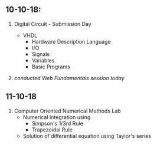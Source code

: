## 10-10-18:

1. Digital Circuit - Submission Day

    * VHDL
        * Hardware Description Language
        * I/O
        * Signals
        * Variables
        * Basic Programs

2. *conducted Web Fundamentals session today*

## 11-10-18

1. Computer Oriented Numerical Methods Lab
    * Numerical Integration using 
        * Simpson's 1/3rd Rule
        * Trapezoidal Rule
    * Solution of differential equation using Taylor's series


